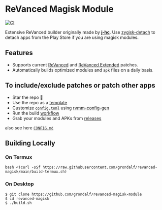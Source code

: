 # ReVanced Magisk Module
[![CI](https://github.com/j-hc/revanced-magisk-module/actions/workflows/ci.yml/badge.svg?event=schedule)](https://github.com/j-hc/revanced-magisk-module/actions/workflows/ci.yml)

Extensive ReVanced builder originally made by [**j-hc**](https://github.com/j-hc/revanced-magisk-module). Use [zygisk-detach](https://github.com/j-hc/zygisk-detach) to detach apps from the Play Store if you are using magisk modules. 

## Features
 * Supports current [ReVanced](https://github.com/ReVanced/revanced-patches) and [ReVanced Extended](https://github.com/inotia00/revanced-patches) patches.
 * Automatically builds optimized modules and `apk` files on a daily basis.

## To include/exclude patches or patch other apps

 * Star the repo :eyes:
 * Use the repo as a [template](https://github.com/new?template_name=revanced-magisk-module&template_owner=j-hc)
 * Customize [`config.toml`](./config.toml) using [rvmm-config-gen](https://j-hc.github.io/rvmm-config-gen/)
 * Run the build [workflow](../../actions/workflows/build.yml)
 * Grab your modules and APKs from [releases](../../releases)

also see here [`CONFIG.md`](./CONFIG.md)

## Building Locally
### On Termux
```console
bash <(curl -sSf https://raw.githubusercontent.com/grondalf/revanced-magisk/main/build-termux.sh)
```

### On Desktop
```console
$ git clone https://github.com/grondalf/revanced-magisk-module
$ cd revanced-magisk
$ ./build.sh
```
